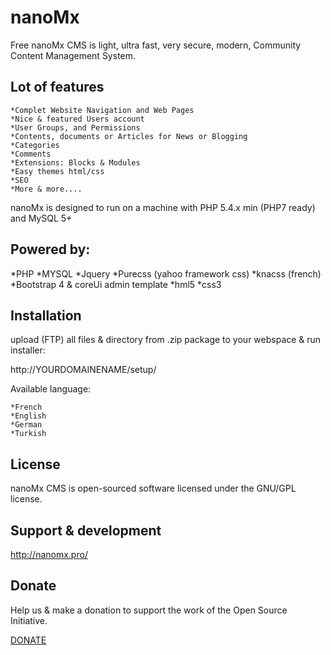 # nanoMx
Free nanoMx CMS is light, ultra fast, very secure, modern, Community Content Management System.


## Lot of features
    *Complet Website Navigation and Web Pages
    *Nice & featured Users account
	*User Groups, and Permissions
    *Contents, documents or Articles for News or Blogging
    *Categories
    *Comments
    *Extensions: Blocks & Modules
    *Easy themes html/css
	*SEO
	*More & more....
	
nanoMx is designed to run on a machine with PHP 5.4.x min (PHP7 ready) and MySQL 5+

## Powered by:
*PHP
*MYSQL 
*Jquery
*Purecss (yahoo framework css)
*knacss (french)
*Bootstrap 4 & coreUi admin template
*hml5
*css3
	
	
## Installation	
upload (FTP) all files & directory from .zip package to your webspace & run installer:

http://YOURDOMAINENAME/setup/

Available language:

	*French
    *English
    *German
	*Turkish
	
	
## License
nanoMx CMS is open-sourced software licensed under the GNU/GPL license.

## Support & development
http://nanomx.pro/

## Donate
Help us & make a donation to support the work of the Open Source Initiative.

[DONATE](https://www.paypal.me/ThierryROUSSEL)